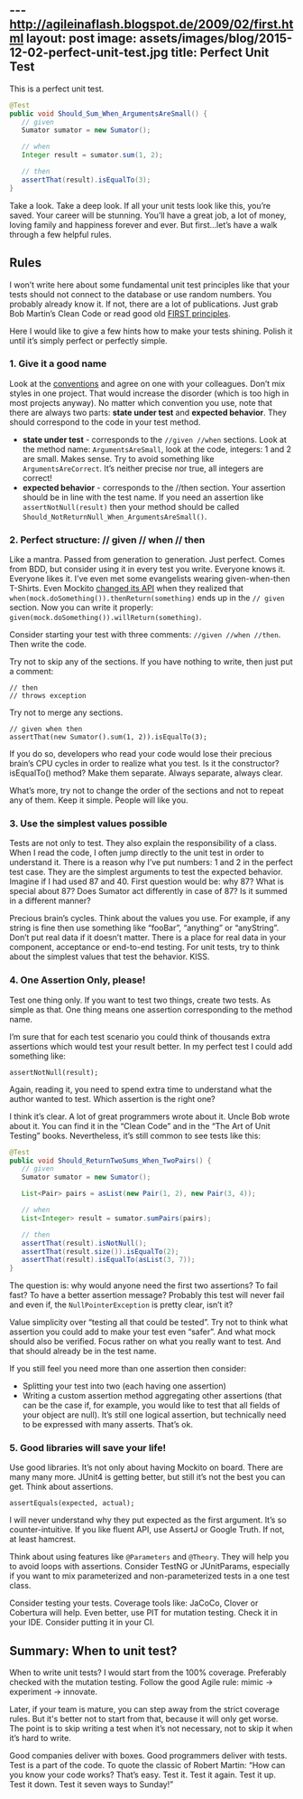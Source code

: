 ---http://agileinaflash.blogspot.de/2009/02/first.html
layout: post
image:  assets/images/blog/2015-12-02-perfect-unit-test.jpg
title: Perfect Unit Test
---

This is a perfect unit test.

```java
@Test
public void Should_Sum_When_ArgumentsAreSmall() {  
   // given
   Sumator sumator = new Sumator();

   // when
   Integer result = sumator.sum(1, 2);

   // then
   assertThat(result).isEqualTo(3);
}
```

Take a look. Take a deep look. If all your unit tests look like this, you’re saved. Your career will be stunning. You’ll have a great job, a lot of money, loving family and happiness forever and ever. But first…let’s have a walk through a few helpful rules.

## Rules

I won’t write here about some fundamental unit test principles like that your tests should not connect to the database or use random numbers. You probably already know it. If not, there are a lot of publications. Just grab Bob Martin’s Clean Code or read good old [FIRST principles](http://agileinaflash.blogspot.com/2009/02/first.html).

Here I would like to give a few hints how to make your tests shining. Polish it until it’s simply perfect or perfectly simple.

### 1. Give it a good name
Look at the [conventions](https://dzone.com/articles/7-popular-unit-test-naming) and agree on one with your colleagues. Don’t mix styles in one project. That would increase the disorder (which is too high in most projects anyway). No matter which convention you use, note that there are always two parts: **state under test** and **expected behavior**. They should correspond to the code in your test method.
- **state under test** - corresponds to the `//given //when` sections. Look at the method name: `ArgumentsAreSmall`, look at the code, integers: 1 and 2 are small. Makes sense. Try to avoid something like `ArgumentsAreCorrect`. It’s neither precise nor true, all integers are correct!
- **expected behavior** - corresponds to the //then section. Your assertion should be in line with the test name. If you need an assertion like `assertNotNull(result)` then your method should be called `Should_NotReturnNull_When_ArgumentsAreSmall()`.

### 2. Perfect structure: // given // when // then
Like a mantra. Passed from generation to generation. Just perfect. Comes from BDD, but consider using it in every test you write. Everyone knows it. Everyone likes it. I’ve even met some evangelists wearing given-when-then T-Shirts. Even Mockito [changed its API](http://ketiljensen.wordpress.com/2009/08/28/behaviour-driven-development-with-mockito/) when they realized that `when(mock.doSomething()).thenReturn(something)` ends up in the `// given` section. Now you can write it properly: `given(mock.doSomething()).willReturn(something)`.

Consider starting your test with three comments: `//given //when //then`. Then write the code.

Try not to skip any of the sections. If you have nothing to write, then just put a comment:

```
// then
// throws exception
```
Try not to merge any sections.
```
// given when then
assertThat(new Sumator().sum(1, 2)).isEqualTo(3);  
```

If you do so, developers who read your code would lose their precious brain’s CPU cycles in order to realize what you test. Is it the constructor? isEqualTo() method? Make them separate. Always separate, always clear.

What’s more, try not to change the order of the sections and not to repeat any of them. Keep it simple. People will like you.

### 3. Use the simplest values possible
Tests are not only to test. They also explain the responsibility of a class. When I read the code, I often jump directly to the unit test in order to understand it. There is a reason why I’ve put numbers: 1 and 2 in the perfect test case. They are the simplest arguments to test the expected behavior. Imagine if I had used 87 and 40. First question would be: why 87? What is special about 87? Does Sumator act differently in case of 87? Is it summed in a different manner?

Precious brain’s cycles. Think about the values you use. For example, if any string is fine then use something like “fooBar”, “anything” or “anyString”. Don’t put real data if it doesn’t matter. There is a place for real data in your component, acceptance or end-to-end testing. For unit tests, try to think about the simplest values that test the behavior. KISS.

### 4. One Assertion Only, please!
Test one thing only. If you want to test two things, create two tests. As simple as that. One thing means one assertion corresponding to the method name.

I’m sure that for each test scenario you could think of thousands extra assertions which would test your result better. In my perfect test I could add something like:

```
assertNotNull(result);
```

Again, reading it, you need to spend extra time to understand what the author wanted to test. Which assertion is the right one?

I think it’s clear. A lot of great programmers wrote about it. Uncle Bob wrote about it. You can find it in the “Clean Code” and in the “The Art of Unit Testing” books. Nevertheless, it’s still common to see tests like this:

```java
@Test
public void Should_ReturnTwoSums_When_TwoPairs() {  
   // given
   Sumator sumator = new Sumator();

   List<Pair> pairs = asList(new Pair(1, 2), new Pair(3, 4));

   // when
   List<Integer> result = sumator.sumPairs(pairs);

   // then
   assertThat(result).isNotNull();
   assertThat(result.size()).isEqualTo(2);
   assertThat(result).isEqualTo(asList(3, 7));
}
```

The question is: why would anyone need the first two assertions? To fail fast? To have a better assertion message? Probably this test will never fail and even if, the `NullPointerException` is pretty clear, isn’t it?

Value simplicity over “testing all that could be tested”. Try not to think what assertion you could add to make your test even “safer”. And what mock should also be verified. Focus rather on what you really want to test. And that should already be in the test name.

If you still feel you need more than one assertion then consider:
- Splitting your test into two (each having one assertion)
- Writing a custom assertion method aggregating other assertions (that can be the case if, for example, you would like to test that all fields of your object are null). It’s still one logical assertion, but technically need to be expressed with many asserts. That’s ok.

### 5. Good libraries will save your life!
Use good libraries. It’s not only about having Mockito on board. There are many many more. JUnit4 is getting better, but still it’s not the best you can get. Think about assertions.

```
assertEquals(expected, actual);  
```

I will never understand why they put expected as the first argument. It’s so counter-intuitive. If you like fluent API, use AssertJ or Google Truth. If not, at least hamcrest.

Think about using features like `@Parameters` and `@Theory`. They will help you to avoid loops with assertions. Consider TestNG or JUnitParams, especially if you want to mix parameterized and non-parameterized tests in a one test class.

Consider testing your tests. Coverage tools like: JaCoCo, Clover or Cobertura will help. Even better, use PIT for mutation testing. Check it in your IDE. Consider putting it in your CI.

## Summary: When to unit test?
When to write unit tests? I would start from the 100% coverage. Preferably checked with the mutation testing. Follow the good Agile rule: mimic -> experiment -> innovate.

Later, if your team is mature, you can step away from the strict coverage rules. But it's better not to start from that, because it will only get worse. The point is to skip writing a test when it’s not necessary, not to skip it when it’s hard to write.

Good companies deliver with boxes. Good programmers deliver with tests. Test is a part of the code. To quote the classic of Robert Martin: “How can you know your code works? That’s easy. Test it. Test it again. Test it up. Test it down. Test it seven ways to Sunday!”
